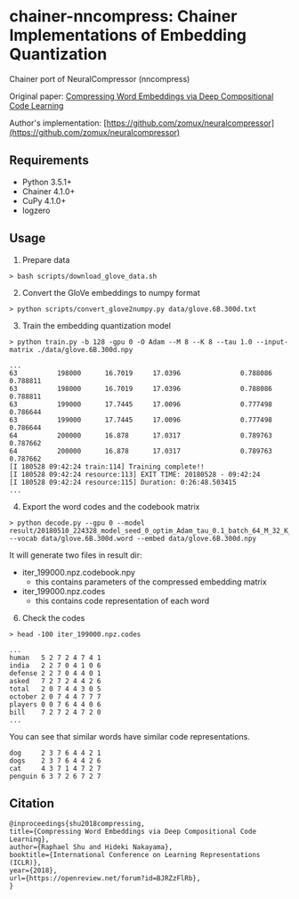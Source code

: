 # chainer-nncompress: Chainer Implementations of Embedding Quantization 

Chainer port of NeuralCompressor (nncompress)

Original paper: [Compressing Word Embeddings via Deep Compositional Code Learning](https://openreview.net/pdf?id=BJRZzFlRb)

Author's implementation: [https://github.com/zomux/neuralcompressor](https://github.com/zomux/neuralcompressor)

## Requirements

- Python 3.5.1+
- Chainer 4.1.0+
- CuPy 4.1.0+
- logzero

## Usage

1. Prepare data

```
> bash scripts/download_glove_data.sh
```

2. Convert the GloVe embeddings to numpy format

```
> python scripts/convert_glove2numpy.py data/glove.6B.300d.txt
```

3. Train the embedding quantization model

```
> python train.py -b 128 -gpu 0 -O Adam --M 8 --K 8 --tau 1.0 --input-matrix ./data/glove.6B.300d.npy
```

```
...
63          198000      16.7019     17.0396               0.788086    0.788811
63          198000      16.7019     17.0396               0.788086    0.788811
63          199000      17.7445     17.0096               0.777498    0.786644
63          199000      17.7445     17.0096               0.777498    0.786644
64          200000      16.878      17.0317               0.789763    0.787662
64          200000      16.878      17.0317               0.789763    0.787662
[I 180528 09:42:24 train:114] Training complete!!
[I 180528 09:42:24 resource:113] EXIT TIME: 20180528 - 09:42:24
[I 180528 09:42:24 resource:115] Duration: 0:26:48.503415
...
```

4. Export the word codes and the codebook matrix

```
> python decode.py --gpu 0 --model result/20180510_224328_model_seed_0_optim_Adam_tau_0.1_batch_64_M_32_K_16/iter_1211000.npz --vocab data/glove.6B.300d.word --embed data/glove.6B.300d.npy
```

It will generate two files in result dir:
- iter_199000.npz.codebook.npy
    - this contains parameters of the compressed embedding matrix
- iter_199000.npz.codes
    - this contains code representation of each word

6. Check the codes

```
> head -100 iter_199000.npz.codes
```

```
...
human   5 2 7 2 4 7 4 1
india   2 2 7 0 4 1 0 6
defense 2 2 7 0 4 4 0 1
asked   7 2 7 2 4 4 2 6
total   2 0 7 4 4 3 0 5
october 2 0 7 4 4 7 7 7
players 0 0 7 6 4 4 0 6
bill    7 2 7 2 4 7 2 0
...
```

You can see that similar words have similar code representations.
```
dog     2 3 7 6 4 4 2 1
dogs    2 3 7 6 4 4 2 6
cat     4 3 7 1 4 7 2 7
penguin 6 3 7 2 6 7 2 7
```

## Citation

```
@inproceedings{shu2018compressing,
title={Compressing Word Embeddings via Deep Compositional Code Learning},
author={Raphael Shu and Hideki Nakayama},
booktitle={International Conference on Learning Representations (ICLR)},
year={2018},
url={https://openreview.net/forum?id=BJRZzFlRb},
}
```

